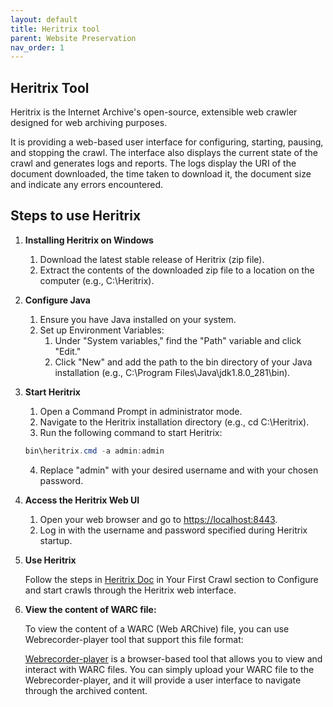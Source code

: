 ```yaml
---
layout: default
title: Heritrix tool
parent: Website Preservation
nav_order: 1
---
```

## Heritrix Tool​

Heritrix is the Internet Archive's open-source, extensible web crawler designed for web archiving purposes.​

It is providing a web-based user interface for configuring, starting, pausing, and stopping the crawl. The interface also displays the current state of the crawl and generates logs and reports. The logs display the URI of the document downloaded, the time taken to download it, the document size and indicate any errors encountered.

## Steps to use Heritrix

1. **Installing Heritrix on Windows**
    1. Download the latest stable release of Heritrix (zip file). 
    2. Extract the contents of the downloaded zip file to a location on the computer (e.g., C:\Heritrix). 

2. **Configure Java**
    1. Ensure you have Java installed on your system. 
    2. Set up Environment Variables: 
        1. Under "System variables," find the "Path" variable and click "Edit." 
        2. Click "New" and add the path to the bin directory of your Java installation (e.g., C:\Program Files\Java\jdk1.8.0_281\bin). 

3. **Start Heritrix** 
    1. Open a Command Prompt in administrator mode. 
    2. Navigate to the Heritrix installation directory (e.g., cd C:\Heritrix). 
    3. Run the following command to start Heritrix:
    ```powershell
    bin\heritrix.cmd -a admin:admin
    ```
    4. Replace "admin" with your desired username and with your chosen password.

4. **Access the Heritrix Web UI** 
    1. Open your web browser and go to [https://localhost:8443](https://localhost:8443). 
    2. Log in with the username and password specified during Heritrix startup. 

5. **Use Heritrix**

    Follow the steps in [Heritrix Doc](https://heritrix.readthedocs.io/en/latest/getting-started.html) in Your First Crawl section to Configure and start crawls through the Heritrix web interface. 

6. **View the content of WARC file:**

    To view the content of a WARC (Web ARChive) file, you can use Webrecorder-player tool that support this file format: 

    [Webrecorder-player](https://github.com/webrecorder/webrecorder-player) is a browser-based tool that allows you to view and interact with WARC files. You can simply upload your WARC file to the Webrecorder-player, and it will provide a user interface to navigate through the archived content. 
